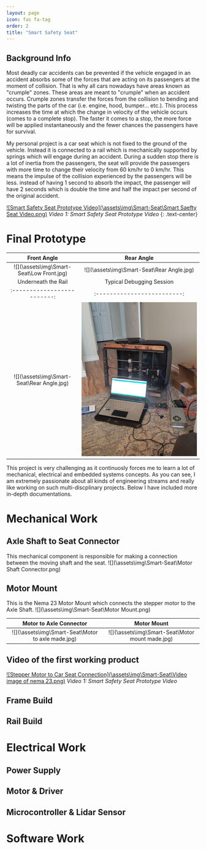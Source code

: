 ```yaml
---
layout: page
icon: fas fa-tag
order: 2
title: "Smart Safety Seat"
---
```


## Background Info
Most deadly car accidents can be prevented if the vehicle engaged in an accident absorbs some of the forces that are acting on its passengers at the moment of collision. That is why all cars nowadays have areas known as "crumple" zones. These areas are meant to "crumple" when an accident occurs. Crumple zones transfer the forces from the collision to bending and twisting the parts of the car (i.e. engine, hood, bumper... etc.). This process increases the time at which the change in velocity of the vehicle occurs (comes to a complete stop). The faster it comes to a stop, the more force will be applied instantaneously and the fewer chances the passengers have for survival.

My personal project is a car seat which is not fixed to the ground of the vehicle. Instead it is connected to a rail which is mechanically supported by springs which will engage during an accident. During a sudden stop there is a lot of inertia from the passengers, the seat will provide the passengers with more time to change their velocity from 60 km/hr to 0 km/hr. This means the impulse of the collision experienced by the passengers will be less. instead of having 1 second to absorb the impact, the passenger will have 2 seconds which is double the time and half the impact per second of the original accident. 

<!---Below is the Smart Seat Prototype Video--->
[![Smart Safety Seat Prototype Video](\assets\img\Smart-Seat\Smart Saefty Seat Video.png)](https://youtu.be/tbnBGMlRg1M "Smart Safety Seat Prototype Video")
*Video 1: Smart Safety Seat Prototype Video* 
{: .text-center}

# Final Prototype

Front Angle             |  Rear Angle
:-------------------------:|:-------------------------:
![](\assets\img\Smart-Seat\Low Front.jpg)   |  ![](\assets\img\Smart-Seat\Rear Angle.jpg)
Underneath the Rail        |  Typical Debugging Session
:-------------------------:|:-------------------------:
![](\assets\img\Smart-Seat\Rear Angle.jpg)   |  ![](\assets\img\Smart-Seat\Debugging.jpg)

This project is very challenging as it continuosly forces me to learn a lot of mechanical, electrical and embedded systems concepts. As you can see, I am extremely passionate about all kinds of engineering streams and really like working on such multi-discplinary projects. Below I have included more in-depth documentations. 

# Mechanical Work

## Axle Shaft to Seat Connector
This mechanical component is responsible for making a connection between the moving shaft and the seat.
![](\assets\img\Smart-Seat\Motor Shaft Connector.png)

## Motor Mount
This is the Nema 23 Motor Mount which connects the stepper motor to the Axle Shaft.
![](\assets\img\Smart-Seat\Motor Mount.png)

Motor to Axle Connector    |  Motor Mount
:-------------------------:|:-------------------------:
![](\assets\img\Smart-Seat\Motor to axle made.jpg)   |  ![](\assets\img\Smart-Seat\Motor mount made.jpg)

## Video of the first working product
[![Stepper Motor to Car Seat Connection](\assets\img\Smart-Seat\Video image of nema 23.png)](https://youtu.be/u4cBsZgghC4 "Stepper Motor to Car Seat Connection")
*Video 1: Smart Safety Seat Prototype Video* 

## Frame Build

## Rail Build


# Electrical Work

## Power Supply

## Motor & Driver

## Microcontroller & Lidar Sensor

# Software Work